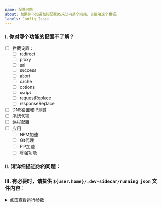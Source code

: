 ```yaml
---
name: 配置问题
about: 如果你不知道如何配置DS来访问某个网站，请使用这个模板。
labels: Config Issue
---
```


### Ⅰ. 你对哪个功能的配置不了解？

<!-- 请选择一个或多个选项，将前面的 `[ ]` 修改为 `[x]` 即可。 -->

- [ ] 拦截设置：
  - [ ] redirect
  - [ ] proxy
  - [ ] sni
  - [ ] success
  - [ ] abort
  - [ ] cache
  - [ ] options
  - [ ] script
  - [ ] requestReplace
  - [ ] responseReplace
- [ ] DNS设置和IP测速
- [ ] 系统代理
- [ ] 远程配置
- [ ] 应用：
  - [ ] NPM加速
  - [ ] Git代理
  - [ ] PIP加速
  - [ ] 增强功能

### Ⅱ. 请详细描述你的问题：

### Ⅲ. 有必要时，请提供 `${user.home}/.dev-sidecar/running.json` 文件内容：

<!-- 请将 'running.json' 文件的内容粘贴在这里，方便我们排查问题是否由配置错误导致。 -->

<details>
<summary>点击查看运行参数</summary>

```json

```
</details>
